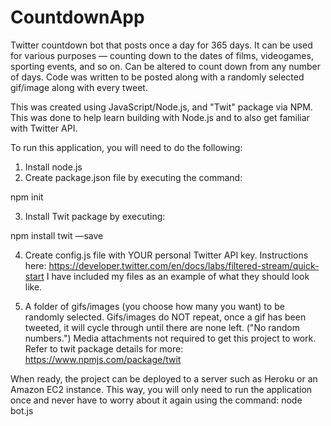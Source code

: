 # CountdownApp
Twitter countdown bot that posts once a day for 365 days. 
It can be used for various purposes — counting down to the dates of films, videogames,
sporting events, and so on. Can be altered to count down from any number of days. Code was 
written to be posted along with a randomly selected gif/image along with every tweet.

This was created using JavaScript/Node.js, and "Twit" package via NPM. 
This was done to help learn building with Node.js and to also get familiar with Twitter API. 

To run this application, you will need to do the following:

1. Install node.js
2. Create package.json file by executing the command: 

npm init

3. Install Twit package by executing: 

npm install twit —save

4. Create config.js file with YOUR personal Twitter API key. Instructions here: https://developer.twitter.com/en/docs/labs/filtered-stream/quick-start
I have included my files as an example of what they should look like. 

5. A folder of gifs/images (you choose how many you want) to be randomly selected. 
Gifs/images do NOT repeat, once a gif has been tweeted, it will cycle through until there are none left. ("No random numbers.")
Media attachments not required to get this project to work. Refer to twit package details for more: https://www.npmjs.com/package/twit 

When ready, the project can be deployed to a server such as Heroku or an Amazon EC2 instance.
This way, you will only need to run the application once and never have to worry about it again using the command: node bot.js
